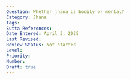 ```yaml
---
Question: Whether jhāna is bodily or mental?
Category: Jhāna
Tags:
Sutta References:
Date Entered: April 3, 2025
Last Revised:
Review Status: Not started
Level: 
Priority: 
Number: 
Draft: true
---
```

